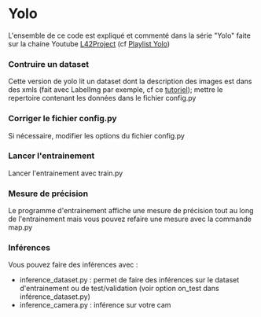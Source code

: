 # Yolo

L'ensemble de ce code est expliqué et commenté dans la série "Yolo" faite sur la chaine Youtube [L42Project](https://www.youtube.com/channel/UCn09iU3hS5Fpxv0XniGv2FQ) (cf [Playlist Yolo](https://www.youtube.com/playlist?list=PLALfJegMRGp2AIqY4PcRH678fG7eCzmKr))

### Contruire un dataset

Cette version de yolo lit un dataset dont la description des images est dans des xmls (fait avec LabelImg par exemple, cf ce [tutoriel](https://www.youtube.com/watch?v=VWXXFFDqBqA)); mettre le repertoire contenant les données dans le fichier config.py

### Corriger le fichier config.py

Si nécessaire, modifier les options du fichier config.py

### Lancer l'entrainement

Lancer l'entrainement avec train.py

### Mesure de précision

Le programme d'entrainement affiche une mesure de précision tout au long de l'entrainement mais vous pouvez refaire une mesure avec la commande map.py

### Inférences

Vous pouvez faire des inférences avec :
 - inference_dataset.py : permet de faire des inférences sur le dataset d'entrainement ou de test/validation (voir option on_test dans inférence_dataset.py)
 - inference_camera.py : inférence sur votre cam

